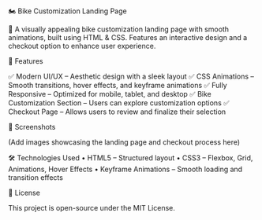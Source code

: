 🏍️ Bike Customization Landing Page

🚀 A visually appealing bike customization landing page with smooth animations, built using HTML & CSS. Features an interactive design and a checkout option to enhance user experience.

🌟 Features

✅ Modern UI/UX – Aesthetic design with a sleek layout
✅ CSS Animations – Smooth transitions, hover effects, and keyframe animations
✅ Fully Responsive – Optimized for mobile, tablet, and desktop
✅ Bike Customization Section – Users can explore customization options
✅ Checkout Page – Allows users to review and finalize their selection

📸 Screenshots

(Add images showcasing the landing page and checkout process here)

🛠️ Technologies Used
	•	HTML5 – Structured layout
	•	CSS3 – Flexbox, Grid, Animations, Hover Effects
	•	Keyframe Animations – Smooth loading and transition effects


 📜 License

This project is open-source under the MIT License.
